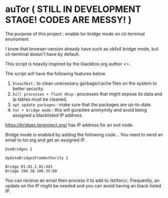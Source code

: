 # auTor ( STILL IN DEVELOPMENT STAGE! CODES ARE MESSY! )

The purpose of this project : enable tor bridge mode on cli-terminal enviroment. 

I know that browser-version already have such as obfs4 bridge mode, but cli-terminal doesn't have by default. 

This script is heavily inspired by the blackbox.org author <<gitrepo>>. 
  
The script will have the following features below.

1. `bleachbit` : to clean unecessary garbage/cache files on the system to better security.
2. `kill processes + flush dhcp` : processes that might expose its data and ip tables must be cleaned.
3. `apt update packages` : make sure that the packages are up-to-date. 
4. `tor + bridge mode` : this will gurantee anonymity and avoid being assigned a blacklisted IP address. 

https://bridges.torproject.org/ has IP address for an exit node. 



Bridge mode is enabled by adding the following code...
You need to send an email to tor.org and get an assigned IP.

```
UseBridges 1

UpdateBridgesFromAuthority 1

Bridge 81.91.1.81:443
Bridge 194.38.106.35:80
```

You can receive an email then process it to add to /et/torcc. 
Frequently, an update on the IP might be needed and you can avoid having an black-listed IP.
